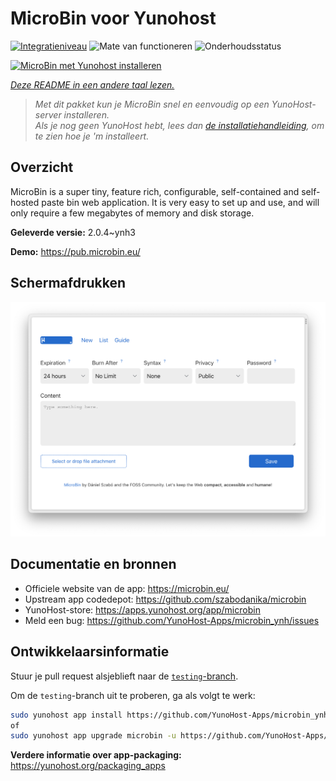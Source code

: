 <!--
NB: Deze README is automatisch gegenereerd door <https://github.com/YunoHost/apps/tree/master/tools/readme_generator>
Hij mag NIET handmatig aangepast worden.
-->

# MicroBin voor Yunohost

[![Integratieniveau](https://apps.yunohost.org/badge/integration/microbin)](https://ci-apps.yunohost.org/ci/apps/microbin/)
![Mate van functioneren](https://apps.yunohost.org/badge/state/microbin)
![Onderhoudsstatus](https://apps.yunohost.org/badge/maintained/microbin)

[![MicroBin met Yunohost installeren](https://install-app.yunohost.org/install-with-yunohost.svg)](https://install-app.yunohost.org/?app=microbin)

*[Deze README in een andere taal lezen.](./ALL_README.md)*

> *Met dit pakket kun je MicroBin snel en eenvoudig op een YunoHost-server installeren.*  
> *Als je nog geen YunoHost hebt, lees dan [de installatiehandleiding](https://yunohost.org/install), om te zien hoe je 'm installeert.*

## Overzicht

MicroBin is a super tiny, feature rich, configurable, self-contained and self-hosted paste bin web application. It is very easy to set up and use, and will only require a few megabytes of memory and disk storage.

**Geleverde versie:** 2.0.4~ynh3

**Demo:** <https://pub.microbin.eu/>

## Schermafdrukken

![Schermafdrukken van MicroBin](./doc/screenshots/screenshot7.png)

## Documentatie en bronnen

- Officiele website van de app: <https://microbin.eu/>
- Upstream app codedepot: <https://github.com/szabodanika/microbin>
- YunoHost-store: <https://apps.yunohost.org/app/microbin>
- Meld een bug: <https://github.com/YunoHost-Apps/microbin_ynh/issues>

## Ontwikkelaarsinformatie

Stuur je pull request alsjeblieft naar de [`testing`-branch](https://github.com/YunoHost-Apps/microbin_ynh/tree/testing).

Om de `testing`-branch uit te proberen, ga als volgt te werk:

```bash
sudo yunohost app install https://github.com/YunoHost-Apps/microbin_ynh/tree/testing --debug
of
sudo yunohost app upgrade microbin -u https://github.com/YunoHost-Apps/microbin_ynh/tree/testing --debug
```

**Verdere informatie over app-packaging:** <https://yunohost.org/packaging_apps>
